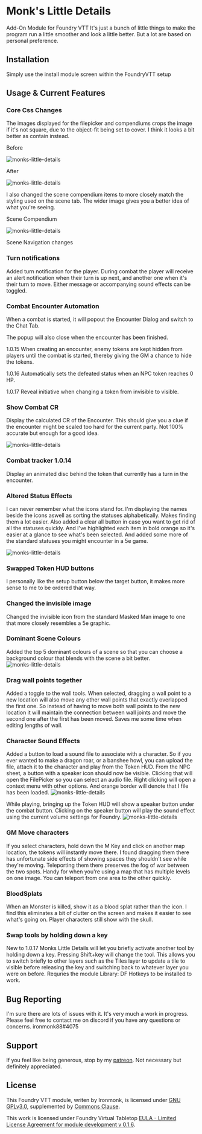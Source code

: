 # Monk's Little Details
Add-On Module for Foundry VTT
It's just a bunch of little things to make the program run a little smoother and look a little better.  But a lot are based on personal preference.

## Installation
Simply use the install module screen within the FoundryVTT setup

## Usage & Current Features

### Core Css Changes
The images displayed for the filepicker and compendiums crops the image if it's not square, due to the object-fit being set to cover.  I think it looks a bit better as contain instead. 

Before

![monks-little-details](/screenshots/CoreCssBefore.PNG)

After

![monks-little-details](/screenshots/CoreCssAfter.PNG)

I also changed the scene compendium items to more closely match the styling used on the scene tab.  The wider image gives you a better idea of what you're seeing.

Scene Compendium

![monks-little-details](/screenshots/SceneCompendium.PNG)

Scene Navigation changes

### Turn notifications
Added turn notification for the player.  During combat the player will receive an alert notification when their turn is up next, and another one when it's their turn to move.  Either message or accompanying sound effects can be toggled.

### Combat Encounter Automation
When a combat is started, it will popout the Encounter Dialog and switch to the Chat Tab.

The popup will also close when the encounter has been finished.

1.0.15 When creating an encounter, enemy tokens are kept hidden from players until the combat is started, thereby giving the GM a chance to hide the tokens.

1.0.16 Automatically sets the defeated status when an NPC token reaches 0 HP.

1.0.17 Reveal initiative when changing a token from invisible to visible.

### Show Combat CR
Display the calculated CR of the Encounter.  This should give you a clue if the encounter might be scaled too hard for the current party.  Not 100% accurate but enough for a good idea.

![monks-little-details](/screenshots/ShowCombatCR.PNG)

### Combat tracker 1.0.14
Display an animated disc behind the token that currently has a turn in the encounter.

### Altered Status Effects
I can never remember what the icons stand for.  I'm displaying the names beside the icons aswell as sorting the statuses alphabetically.  Makes finding them a lot easier.  Also added a clear all button in case you want to get rid of all the statuses quickly.  And I've highlighted each item in bold orange so it's easier at a glance to see what's been selected.  And added some more of the standard statuses you might encounter in a 5e game.

![monks-little-details](/screenshots/TokenHUDUpdates.PNG)

### Swapped Token HUD buttons
I personally like the setup button below the target button, it makes more sense to me to be ordered that way.

### Changed the invisible image
Changed the invisible icon from the standard Masked Man image to one that more closely resembles a 5e graphic.

### Dominant Scene Colours
Added the top 5 dominant colours of a scene so that you can choose a background colour that blends with the scene a bit better.
![monks-little-details](/screenshots/BackgroundPalette.PNG)

### Drag wall points together
Added a toggle to the wall tools.  When selected, dragging a wall point to a new location will also move any other wall points that exactly overlapped the first one.  So instead of having to move both wall points to the new location it will maintain the connection between wall joints and move the second one after the first has been moved.  Saves me some time when editing lengths of wall.

### Character Sound Effects
Added a button to load a sound file to associate with a character.  So if you ever wanted to make a dragon roar, or a banshee howl, you can upload the file, attach it to the character and play from the Token HUD.  From the NPC sheet, a button with a speaker icon should now be visible.  Clicking that will open the FilePicker so you can select an audio file.  Right clicking will open a context menu with other options.  And orange border will denote that I file has been loaded.
![monks-little-details](/screenshots/AddSound.png)

While playing, bringing up the Token HUD will show a speaker button under the combat button.  Clicking on the speaker button will play the sound effect using the current volume settings for Foundry.
![monks-little-details](/screenshots/PlaySound.png)

### GM Move characters
If you select characters, hold down the M Key and click on another map location, the tokens will instantly move there.  I found dragging them there has unfortunate side effects of showing spaces they shouldn't see while they're moving.  Teleporting them there preserves the fog of war between the two spots.  Handy for when you're using a map that has multiple levels on one image.  You can teleport from one area to the other quickly.

### BloodSplats
When an Monster is killed, show it as a blood splat rather than the icon.  I find this eliminates a bit of clutter on the screen and makes it easier to see what's going on.  Player characters still show with the skull.

### Swap tools by holding down a key
New to 1.0.17 Monks Little Details will let you briefly activate another tool by holding down a key.  Pressing Shift+key will change the tool.  This allows you to switch briefly to other layers such as the Tiles layer to update a tile to visible before releasing the key and switching back to whatever layer you were on before.  Requries the module Library: DF Hotkeys to be installed to work.

## Bug Reporting
I'm sure there are lots of issues with it.  It's very much a work in progress.
Please feel free to contact me on discord if you have any questions or concerns. ironmonk88#4075

## Support

If you feel like being generous, stop by my <a href="https://www.patreon.com/ironmonk">patreon</a>.  Not necessary but definitely appreciated.

## License
This Foundry VTT module, writen by Ironmonk, is licensed under [GNU GPLv3.0](https://www.gnu.org/licenses/gpl-3.0.en.html), supplemented by [Commons Clause](https://commonsclause.com/).

This work is licensed under Foundry Virtual Tabletop [EULA - Limited License Agreement for module development v 0.1.6](http://foundryvtt.com/pages/license.html).

